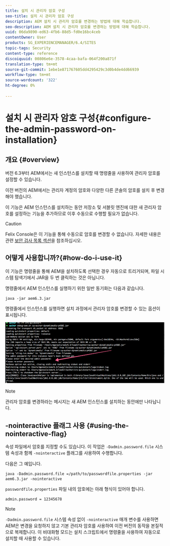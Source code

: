 ```yaml
---
title: 설치 시 관리자 암호 구성
seo-title: 설치 시 관리자 암호 구성
description: AEM 설치 시 관리자 암호를 변경하는 방법에 대해 학습합니다.
seo-description: AEM 설치 시 관리자 암호를 변경하는 방법에 대해 학습합니다.
uuid: 06da9890-ed63-4fb6-88d5-fd0e16bc4ceb
contentOwner: User
products: SG_EXPERIENCEMANAGER/6.4/SITES
topic-tags: Security
content-type: reference
discoiquuid: 00806e6e-3578-4caa-bafa-064f200a871f
translation-type: tm+mt
source-git-commit: 1ebe1e871767605dd4295429c3d0b4de4dd66939
workflow-type: tm+mt
source-wordcount: '322'
ht-degree: 0%

---
```



# 설치 시 관리자 암호 구성{#configure-the-admin-password-on-installation}

## 개요 {#overview}

버전 6.3부터 AEM에서는 새 인스턴스를 설치할 때 명령줄을 사용하여 관리자 암호를 설정할 수 있습니다.

이전 버전의 AEM에서는 관리자 계정의 암호와 다양한 다른 콘솔의 암호를 설치 후 변경해야 했습니다.

이 기능은 AEM 인스턴스를 설치하는 동안 저장소 및 서블릿 엔진에 대한 새 관리자 암호를 설정하는 기능을 추가하므로 이후 수동으로 수행할 필요가 없습니다.

>[!CAUTION]
>
>Felix Console은 이 기능을 통해 수동으로 암호를 변경할 수 없습니다. 자세한 내용은 관련 [보안 검사 목록 섹션](/help/sites-administering/security-checklist.md#change-default-passwords-for-the-aem-and-osgi-console-admin-accounts)을 참조하십시오.

## 어떻게 사용합니까?{#how-do-i-use-it}

이 기능은 명령줄을 통해 AEM을 설치하도록 선택한 경우 자동으로 트리거되며, 파일 시스템 탐색기에서 JAR을 두 번 클릭하는 것은 아닙니다.

명령줄에서 AEM 인스턴스를 실행하기 위한 일반 동기화는 다음과 같습니다.

```shell
java -jar aem6.3.jar
```

명령줄에서 인스턴스를 실행하면 설치 과정에서 관리자 암호를 변경할 수 있는 옵션이 표시됩니다.

![chlimage_1-116](assets/chlimage_1-116.png)

>[!NOTE]
>
>관리자 암호를 변경하라는 메시지는 새 AEM 인스턴스를 설치하는 동안에만 나타납니다.

## -nointeractive 플래그 사용 {#using-the-nointeractive-flag}

속성 파일에서 암호를 지정할 수도 있습니다. 이 작업은 `-Dadmin.password.file` 시스템 속성과 함께 `-nointeractive` 플래그를 사용하여 수행합니다.

다음은 그 예입니다.

```shell
java -Dadmin.password.file =/path/to/passwordfile.properties -jar aem6.3.jar -nointeractive
```

`passwordfile.properties` 파일 내의 암호에는 아래 형식이 있어야 합니다.

```xml
admin.password = 12345678
```

>[!NOTE]
>
>`-Dadmin.password.file` 시스템 속성 없이 `-nointeractive` 매개 변수를 사용하면 AEM은 변경을 요청하지 않고 기본 관리자 암호를 사용하여 이전 버전의 동작을 본질적으로 복제합니다. 이 비대화형 모드는 설치 스크립트에서 명령줄을 사용하여 자동으로 설치할 때 사용할 수 있습니다.

